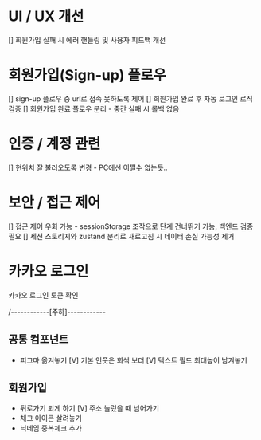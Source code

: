 # UI / UX 개선

[] 회원가입 실패 시 에러 핸들링 및 사용자 피드백 개선

# 회원가입(Sign-up) 플로우

[] sign-up 플로우 중 url로 접속 못하도록 제어
[] 회원가입 완료 후 자동 로그인 로직 검증
[] 회원가입 완료 플로우 분리 - 중간 실패 시 롤백 없음

# 인증 / 계정 관련

[] 현위치 잘 불러오도록 변경 - PC에선 어쩔수 없는듯..

# 보안 / 접근 제어

[] 접근 제어 우회 가능 - sessionStorage 조작으로 단계 건너뛰기 가능, 백엔드 검증 필요
[] 세션 스토리지와 zustand 분리로 새로고침 시 데이터 손실 가능성 제거

# 카카오 로그인

카카오 로그인 토큰 확인


/------------[주하]------------

## 공통 컴포넌트
- 피그마 옮겨놓기
[V] 기본 인풋은 회색 보더 
[V] 텍스트 필드 최대높이 남겨놓기

## 회원가입
- 뒤로가기 되게 하기
[V] 주소 눌렀을 때 넘어가기
- 체크 아이콘 살려놓기
- 닉네임 중복체크 추가